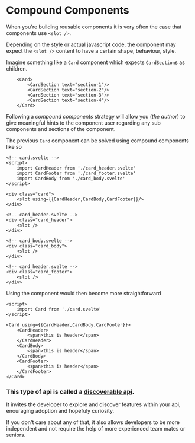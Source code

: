 # Compound Components

When you're building reusable components it is very often the case that components use `<slot />`.

Depending on the style or actual javascript code, the component may expect the `<slot />` content to have a certain shape, behaviour, style.

Imagine something like a `Card` component which expects `CardSection`s as children.

```svelte
    <Card>
        <CardSection text="section-1"/>
        <CardSection text="section-2"/>
        <CardSection text="section-3"/>
        <CardSection text="section-4"/>
    </Card>
```

Following a *compound components* strategy will allow you (_the author_) to give meaningful hints to the component user regarding any sub components and sections of the component.

The previous `Card` component can be solved using compound components like so

```svelte
<!-- card.svelte -->
<script>
    import CardHeader from './card_header.svelte'
    import CardFooter from './card_footer.svelte'
    import CardBody from './card_body.svelte'
</script>

<div class="card">
    <slot using={{CardHeader,CardBody,CardFooter}}/>
</div>
```

```svelte
<!-- card_header.svelte -->
<div class="card_header">
    <slot />
</div>
```

```svelte
<!-- card_body.svelte -->
<div class="card_body">
    <slot />
</div>
```

```svelte
<!-- card_header.svelte -->
<div class="card_footer">
    <slot />
</div>
```

Using the component would then become more straightforward

```svelte
<script>
    import Card from './card.svelte'
</script>

<Card using={{CardHeader,CardBody,CardFooter}}>
    <CardHeader>
        <span>this is header</span>
    </CardHeader>
    <CardBody>
        <span>this is header</span>
    </CardBody>
    <CardFooter>
        <span>this is header</span>
    </CardFooter>
</Card>
```

### This type of api is called a [discoverable api](https://developers.redhat.com/articles/2022/10/06/how-make-your-apis-more-discoverable).

It invites the developer to explore and discover features within your api, enouraging adoption and hopefuly curiosity.

If you don't care about any of that, it also allows developers to be more independent and not require the help of more experienced team mates or seniors.
